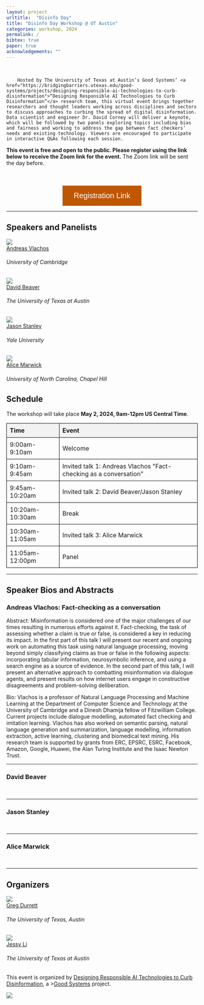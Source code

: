 ```yaml
---
layout: project
urltitle:  "Disinfo Day"
title: "Disinfo Day Workshop @ UT Austin"
categories: workshop, 2024 
permalink: /
bibtex: true
paper: true
acknowledgements: ""
---
```


<br />

<div class="row">
    <div class="col-xs-12">
        <p>

        Hosted by The University of Texas at Austin’s Good Systems’ <a href="https://bridgingbarriers.utexas.edu/good-systems/projects/designing-responsible-ai-technologies-to-curb-disinformation">“Designing Responsible AI Technologies to Curb Disinformation”</a> research team, this virtual event brings together researchers and thought leaders working across disciplines and sectors to discuss approaches to curbing the spread of digital disinformation. Data scientist and engineer Dr. David Corney will deliver a keynote, which will be followed by two panels exploring topics including bias and fairness and working to address the gap between fact checkers’ needs and existing technology. Viewers are encouraged to participate in interactive Q&As following each session.

<p><b>This event is free and open to the public. Please register using the link below to receive the Zoom link for the event.</b> The Zoom link will be sent the day before.
        </p>
    </div>
</div>

<br />


<div style="text-align: center; margin-top: 20px;">
<a href="https://forms.gle/cAvNbp9QJSbzRSbB7" style="text-decoration: none;">
        <button style="background-color: #BF5700; color: white; padding: 15px 30px; text-align: center; display: inline-block; font-size: 20px; border: none; cursor: pointer;">
            Registration Link
        </button>
    </a>
</div>

<hr />

<!-- Speakers -->
<div class="row" id="speakers">
  <div class="col-xs-12">
    <h2>Speakers and Panelists</h2>
  </div>
</div>
<div class="row">
  <div class="col-xs-6 col-lg-3">
    <a href="https://andreasvlachos.github.io/">
      <img class="people-pic" src="https://www.cst.cam.ac.uk/sites/www.cst.cam.ac.uk/files/images/profile/andreas_vlachos-web-3.jpg">
    </a>
    <div class="people-name">
      <a href="https://andreasvlachos.github.io/">Andreas Vlachos</a>
      <h6>University of Cambridge</h6>
    </div>
  </div>
  <div class="col-xs-6 col-lg-3">
    <a href="https://liberalarts.utexas.edu/linguistics/faculty/dib97">
      <img class="people-pic" src="static/img/people/david-beaver.png">
    </a>
    <div class="people-name">
      <a href="https://liberalarts.utexas.edu/linguistics/faculty/dib97">David Beaver</a>
      <h6>The University of Texas at Austin</h6>
    </div>
  </div>
  <div class="col-xs-6 col-lg-3">
    <a href="https://campuspress.yale.edu/jasonstanley/">
      <img class="people-pic" src="./static/img/people/jason-stanley.png">
    </a>
    <div class="people-name">
      <a href="https://campuspress.yale.edu/jasonstanley/">Jason Stanley</a>
      <h6>Yale University</h6>
    </div>
  </div>
  <div class="col-xs-6 col-lg-3">
    <a href="https://comm.unc.edu/people/department-faculty/alice-e-marwick/">
      <img class="people-pic" src="static/img/people/alice-marwick.png">
    </a>
    <div class="people-name">
      <a href="https://comm.unc.edu/people/department-faculty/alice-e-marwick/">Alice Marwick</a>
      <h6>University of North Carolina, Chapel Hill</h6>
    </div>
  </div>
</div> 

  
<div class="col-xs-12"  id="schedule">
    <h2>Schedule</h2>  
</div>

<p>The workshop will take place <b>May 2, 2024, 9am-12pm US Central Time</b>.

<style>
    table {
        width: 100%;
        border-collapse: collapse;
    }
    th, td {
        border: 1px solid black;
        padding: 8px;
        text-align: left;
    }
    th {
        background-color: #f2f2f2;
    }
</style>

<table>
    <tr>
        <th>Time</th>
        <th>Event</th>
    </tr>
    <tr>
        <td>9:00am-9:10am</td>
        <td>Welcome</td>
    </tr>
    <tr>
        <td>9:10am-9:45am</td>
        <td>Invited talk 1: Andreas Vlachos "Fact-checking as a conversation"</td>
    </tr>
    <tr>
        <td>9:45am-10:20am</td>
        <td>Invited talk 2: David Beaver/Jason Stanley</td>
    </tr>
    <tr>
        <td>10:20am-10:30am</td>
        <td>Break</td>
    </tr>
    <tr>
        <td>10:30am-11:05am</td>
        <td>Invited talk 3: Alice Marwick</td>
    </tr>
    <tr>
        <td>11:05am-12:00pm</td>
        <td>Panel</td>
    </tr>
</table>

<hr />
 

<div class="col-xs-12"  id="speaker-bios">
    <h2>Speaker Bios and Abstracts</h2>  
    <h3>Andreas Vlachos: Fact-checking as a conversation</h3>

<p>Abstract: Misinformation is considered one of the major challenges of our times resulting in numerous efforts against it.  Fact-checking, the task of assessing whether a claim is true or false, is considered a key in reducing its impact. In the first part of this talk I will present our recent and ongoing work on automating this task using natural language processing, moving beyond simply classifying claims as true or false in the following aspects: incorporating tabular information, neurosymbolic inference, and using a search engine as a source of evidence. In the second part of this talk, I will present an alternative approach to combatting misinformation via dialogue agents, and present results on how internet users engage in constructive disagreements and problem-solving deliberation.

<p>Bio: Vlachos is a professor of Natural Language Processing and Machine Learning at the Department of Computer Science and Technology at the University of Cambridge and a Dinesh Dhamija fellow of Fitzwilliam College. Current projects include dialogue modelling, automated fact checking and imitation learning. Vlachos has also worked on semantic parsing, natural language generation and summarization, language modelling, information extraction, active learning, clustering and biomedical text mining. His research team is supported by grants from ERC, EPSRC, ESRC, Facebook, Amazon, Google, Huawei, the Alan Turing Institute and the Isaac Newton Trust.
 
 <br>
 <hr/>
    <h3>David Beaver</h3>
    

 <br>
 <hr/>
    <h3>Jason Stanley</h3>

 <br>
 <hr/>
    <h3>Alice Marwick</h3>

 <br>
 <hr/>

</div>

<!-- Organizers -->
<div class="row" id="organizers">
  <div class="col-xs-12">
    <h2>Organizers</h2>
  </div>
</div>

<div class="row">
  <div class="col-xs-6 col-lg-3">
    <a href="https://www.cs.utexas.edu/~gdurrett//">
      <img class="people-pic" src="https://www.cs.utexas.edu/~gdurrett/photo.png">
    </a>
    <div class="people-name">
      <a href="https://www.cs.utexas.edu/~gdurrett/">Greg Durrett</a>
      <h6>The University of Texas, Austin</h6>
    </div>
  </div>
  <div class="col-xs-6 col-lg-3">
    <a href="https://jessyli.com/">
      <img class="people-pic" src="https://jessyli.com/assets/images/me.jpg">
    </a>
    <div class="people-name">
      <a href="https://jessyli.com/">Jessy Li</a>
      <h6>The University of Texas at Austin</h6>
    </div>
  </div>
</div>

<p>This event is organized by <a href="https://bridgingbarriers.utexas.edu/good-systems/projects/designing-responsible-ai-technologies-to-curb-disinformation">Designing Responsible AI Technologies to Curb Disinformation</a>, a ><a href="https://bridgingbarriers.utexas.edu/good-systems">Good Systems</a> project.


<div class="row">
  <div class="col-xs-6 col-lg-3">
      <img src="./static/img/good-systems.png">
  </div>
</div>



